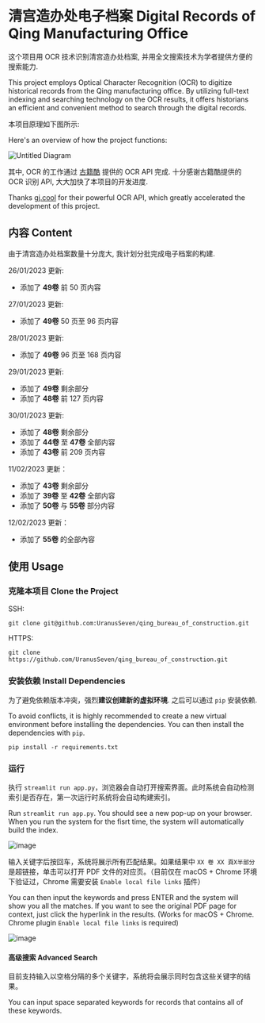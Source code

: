 # 清宫造办处电子档案 Digital Records of Qing Manufacturing Office

这个项目用 OCR 技术识别清宫造办处档案, 并用全文搜索技术为学者提供方便的搜索能力.

This project employs Optical Character Recognition (OCR) to digitize historical records from the Qing manufacturing office. By utilizing full-text indexing and searching technology on the OCR results, it offers historians an efficient and convenient method to search through the digital records.

本项目原理如下图所示:

Here's an overview of how the project functions:


![Untitled Diagram](https://user-images.githubusercontent.com/109661872/214812125-2d6d62df-4543-4687-8250-92e0b63d2035.jpg)

其中, OCR 的工作通过 [古籍酷](https://gj.cool/) 提供的 OCR API 完成. 十分感谢古籍酷提供的 OCR 识别 API, 
大大加快了本项目的开发进度.

Thanks [gj.cool](https://gj.cool/) for their powerful OCR API, which greatly accelerated the development of this project.

## 内容 Content
由于清宫造办处档案数量十分庞大, 我计划分批完成电子档案的构建.

26/01/2023 更新:
  - 添加了 **49卷** 前 50 页内容

27/01/2023 更新:
  - 添加了 **49卷** 50 页至 96 页内容

28/01/2023 更新:
  - 添加了 **49卷** 96 页至 168 页内容

29/01/2023 更新:
  - 添加了 **49卷** 剩余部分
  - 添加了 **48卷** 前 127 页内容

30/01/2023 更新:
  - 添加了 **48卷** 剩余部分
  - 添加了 **44卷** 至 **47卷** 全部内容
  - 添加了 **43卷** 前 209 页内容

11/02/2023 更新：
  - 添加了 **43卷** 剩余部分
  - 添加了 **39卷** 至 **42卷** 全部内容
  - 添加了 **50卷** 与 **55卷** 部分内容

12/02/2023 更新：
  - 添加了 **55卷** 的全部內容

## 使用 Usage
### 克隆本项目 Clone the Project
SSH:
```
git clone git@github.com:UranusSeven/qing_bureau_of_construction.git
```

HTTPS:
```
git clone https://github.com/UranusSeven/qing_bureau_of_construction.git
```

### 安装依赖 Install Dependencies

为了避免依赖版本冲突，强烈**建议创建新的虚拟环境**. 之后可以通过 `pip` 安装依赖.

To avoid conflicts, it is highly recommended to create a new virtual environment before installing the dependencies. You can then install the dependencies with `pip`.

```
pip install -r requirements.txt
```

### 运行

执行 `streamlit run app.py`，浏览器会自动打开搜索界面。此时系统会自动检测索引是否存在，第一次运行时系统将会自动构建索引。

Run `streamlit run app.py`. You should see a new pop-up on your browser. When you run the system for the fisrt time, the system will 
automatically build the index.

![image](https://user-images.githubusercontent.com/109661872/218738649-450c1f97-6ea0-498d-9ec6-6d6271728a85.png)


输入关键字后按回车，系统将展示所有匹配结果。如果结果中 `XX 卷 XX 頁X半部分` 是超链接，单击可以打开 PDF 文件的对应页。（目前仅在 macOS + Chrome 环境下验证过，Chrome 需要安装 `Enable local file links` 插件）

You can then input the keywords and press ENTER and the system will show you all the matches. If you want to see the original PDF page for context, just click the hyperlink in the results. (Works for macOS + Chrome. Chrome plugin `Enable local file links` is required)

![image](https://user-images.githubusercontent.com/109661872/218739725-41a654d3-dfff-4fe6-9f95-00928057df83.png)


#### 高级搜索 Advanced Search

目前支持输入以空格分隔的多个关键字，系统将会展示同时包含这些关键字的结果。

You can input space separated keywords for records that contains all of these keywords.

